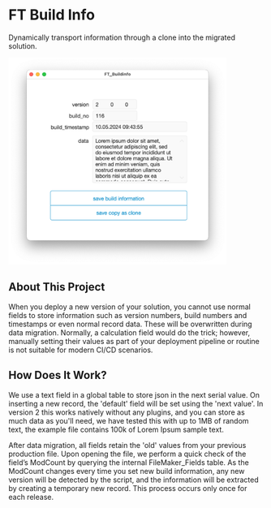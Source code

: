 # FT Build Info
Dynamically transport information through a clone into the migrated solution.



<img src="./docs/assets/screenshot.png" alt="screenshot" style="zoom:80%;" />



## About This Project

When you deploy a new version of your solution, you cannot use normal fields to store information such as version numbers, build numbers and timestamps or even normal record data. These will be overwritten during data migration. Normally, a calculation field would do the trick; however, manually setting their values as part of your deployment pipeline or routine is not suitable for modern CI/CD scenarios.



## How Does It Work?

We use a text field in a global table to store json in the next serial value. On inserting a new record, the 'default' field will be set using the 'next value'. In version 2 this works natively without any plugins, and you can store as much data as you'll need, we have tested this with up to 1MB of random text, the example file contains 100k of Lorem Ipsum sample text.

After data migration, all fields retain the 'old' values from your previous production file. Upon opening the file, we perform a quick check of the field’s ModCount by querying the internal FileMaker_Fields table. As the ModCount changes every time you set new build information, any new version will be detected by the script, and the information will be extracted by creating a temporary new record. This process occurs only once for each release.
